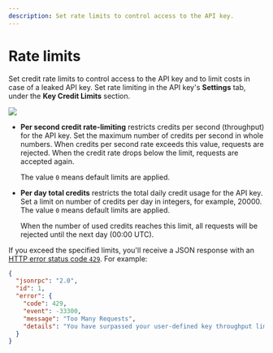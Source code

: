 ```yaml
---
description: Set rate limits to control access to the API key.
---
```


# Rate limits

Set credit rate limits to control access to the API key and to limit costs in case of a leaked API key.
Set rate limiting in the API key's **Settings** tab, under the **Key Credit Limits** section.

<div class="left-align-container">
  <div class="img-large">
    <img
      src={require('../../../images/rate-limiting-settings.png').default}
    />
  </div>
</div>

- **Per second credit rate-limiting** restricts credits per second (throughput) for the API key. Set
    the maximum number of credits per second in whole numbers. When credits per second rate exceeds
    this value, requests are rejected. When the credit rate drops below the limit, requests
    are accepted again.

    The value `0` means default limits are applied.

- **Per day total credits** restricts the total daily credit usage for the API key. Set a limit on number of
    credits per day in integers, for example, 20000. The value `0` means default limits are applied.

    When the number of used credits reaches this limit, all requests will be rejected until the next day (00:00 UTC).

If you exceed the specified limits, you'll receive a JSON response with an
[HTTP error status code `429`](/services/reference/ethereum/json-rpc-methods#http-errors). For example:

```json
{
  "jsonrpc": "2.0",
  "id": 1,
  "error": {
    "code": 429,
    "event": -33300,
    "message": "Too Many Requests",
    "details": "You have surpassed your user-defined key throughput limit setting. To make more requests with this key, review key setting configurations."
  }
}
```
